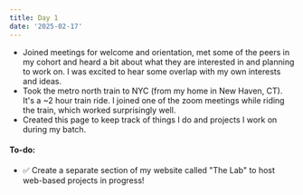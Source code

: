 ```yaml
---
title: Day 1
date: '2025-02-17'
---
```


- Joined meetings for welcome and orientation, met some of the peers in my cohort and heard a bit about what they are interested in and planning to work on. I was excited to hear some overlap with my own interests and ideas.
- Took the metro north train to NYC (from my home in New Haven, CT). It's a ~2 hour train ride. I joined one of the zoom meetings while riding the train, which worked surprisingly well.
- Created this page to keep track of things I do and projects I work on during my batch.

#### To-do:
- ✅ Create a separate section of my website called "The Lab" to host web-based projects in progress!
